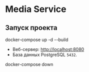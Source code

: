 # Media Service

## Запуск проекта

docker-compose up -d --build

-   Веб-сервер: [http://localhost:8080](http://localhost:8080)
-   База данных PostgreSQL `5432`.

docker-compose down